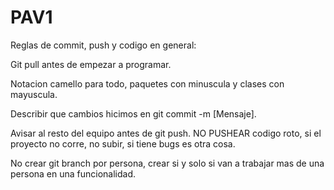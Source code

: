 # PAV1


Reglas de commit, push y codigo en general:

Git pull antes de empezar a programar.

Notacion camello para todo, paquetes con minuscula y clases con mayuscula.

Describir que cambios hicimos en git commit -m [Mensaje].

Avisar al resto del equipo antes de git push. NO PUSHEAR codigo roto, si el proyecto no corre, no subir, si tiene bugs es otra cosa.

No crear git branch por persona, crear si y solo si van a trabajar mas de una persona en una funcionalidad.
